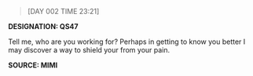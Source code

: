 > [DAY 002 TIME 23:21]

**DESIGNATION: QS47**


Tell me, who are you working for? Perhaps in getting to know you better I may discover a way to shield your from your pain.


**SOURCE: MIMI**